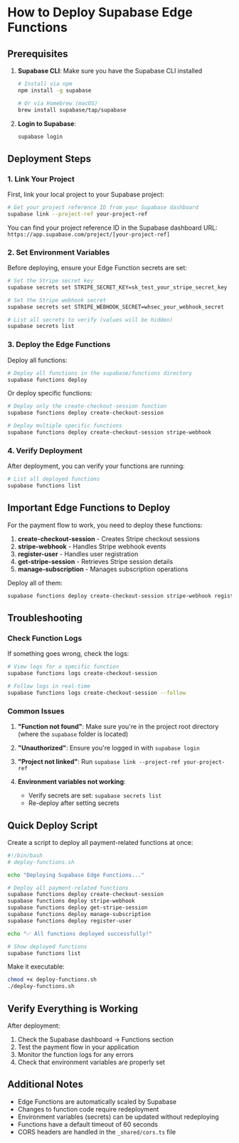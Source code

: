 # How to Deploy Supabase Edge Functions

## Prerequisites

1. **Supabase CLI**: Make sure you have the Supabase CLI installed
   ```bash
   # Install via npm
   npm install -g supabase
   
   # Or via Homebrew (macOS)
   brew install supabase/tap/supabase
   ```

2. **Login to Supabase**:
   ```bash
   supabase login
   ```

## Deployment Steps

### 1. Link Your Project

First, link your local project to your Supabase project:

```bash
# Get your project reference ID from your Supabase dashboard
supabase link --project-ref your-project-ref
```

You can find your project reference ID in the Supabase dashboard URL: `https://app.supabase.com/project/[your-project-ref]`

### 2. Set Environment Variables

Before deploying, ensure your Edge Function secrets are set:

```bash
# Set the Stripe secret key
supabase secrets set STRIPE_SECRET_KEY=sk_test_your_stripe_secret_key

# Set the Stripe webhook secret
supabase secrets set STRIPE_WEBHOOK_SECRET=whsec_your_webhook_secret

# List all secrets to verify (values will be hidden)
supabase secrets list
```

### 3. Deploy the Edge Functions

Deploy all functions:

```bash
# Deploy all functions in the supabase/functions directory
supabase functions deploy
```

Or deploy specific functions:

```bash
# Deploy only the create-checkout-session function
supabase functions deploy create-checkout-session

# Deploy multiple specific functions
supabase functions deploy create-checkout-session stripe-webhook
```

### 4. Verify Deployment

After deployment, you can verify your functions are running:

```bash
# List all deployed functions
supabase functions list
```

## Important Edge Functions to Deploy

For the payment flow to work, you need to deploy these functions:

1. **create-checkout-session** - Creates Stripe checkout sessions
2. **stripe-webhook** - Handles Stripe webhook events
3. **register-user** - Handles user registration
4. **get-stripe-session** - Retrieves Stripe session details
5. **manage-subscription** - Manages subscription operations

Deploy all of them:

```bash
supabase functions deploy create-checkout-session stripe-webhook register-user get-stripe-session manage-subscription
```

## Troubleshooting

### Check Function Logs

If something goes wrong, check the logs:

```bash
# View logs for a specific function
supabase functions logs create-checkout-session

# Follow logs in real-time
supabase functions logs create-checkout-session --follow
```

### Common Issues

1. **"Function not found"**: Make sure you're in the project root directory (where the `supabase` folder is located)

2. **"Unauthorized"**: Ensure you're logged in with `supabase login`

3. **"Project not linked"**: Run `supabase link --project-ref your-project-ref`

4. **Environment variables not working**: 
   - Verify secrets are set: `supabase secrets list`
   - Re-deploy after setting secrets

## Quick Deploy Script

Create a script to deploy all payment-related functions at once:

```bash
#!/bin/bash
# deploy-functions.sh

echo "Deploying Supabase Edge Functions..."

# Deploy all payment-related functions
supabase functions deploy create-checkout-session
supabase functions deploy stripe-webhook
supabase functions deploy get-stripe-session
supabase functions deploy manage-subscription
supabase functions deploy register-user

echo "✅ All functions deployed successfully!"

# Show deployed functions
supabase functions list
```

Make it executable:
```bash
chmod +x deploy-functions.sh
./deploy-functions.sh
```

## Verify Everything is Working

After deployment:

1. Check the Supabase dashboard → Functions section
2. Test the payment flow in your application
3. Monitor the function logs for any errors
4. Check that environment variables are properly set

## Additional Notes

- Edge Functions are automatically scaled by Supabase
- Changes to function code require redeployment
- Environment variables (secrets) can be updated without redeploying
- Functions have a default timeout of 60 seconds
- CORS headers are handled in the `_shared/cors.ts` file
